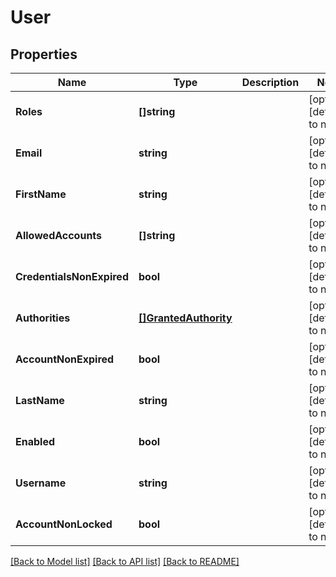 # User

## Properties
Name | Type | Description | Notes
------------ | ------------- | ------------- | -------------
**Roles** | **[]string** |  | [optional] [default to null]
**Email** | **string** |  | [optional] [default to null]
**FirstName** | **string** |  | [optional] [default to null]
**AllowedAccounts** | **[]string** |  | [optional] [default to null]
**CredentialsNonExpired** | **bool** |  | [optional] [default to null]
**Authorities** | [**[]GrantedAuthority**](GrantedAuthority.md) |  | [optional] [default to null]
**AccountNonExpired** | **bool** |  | [optional] [default to null]
**LastName** | **string** |  | [optional] [default to null]
**Enabled** | **bool** |  | [optional] [default to null]
**Username** | **string** |  | [optional] [default to null]
**AccountNonLocked** | **bool** |  | [optional] [default to null]

[[Back to Model list]](../README.md#documentation-for-models) [[Back to API list]](../README.md#documentation-for-api-endpoints) [[Back to README]](../README.md)


